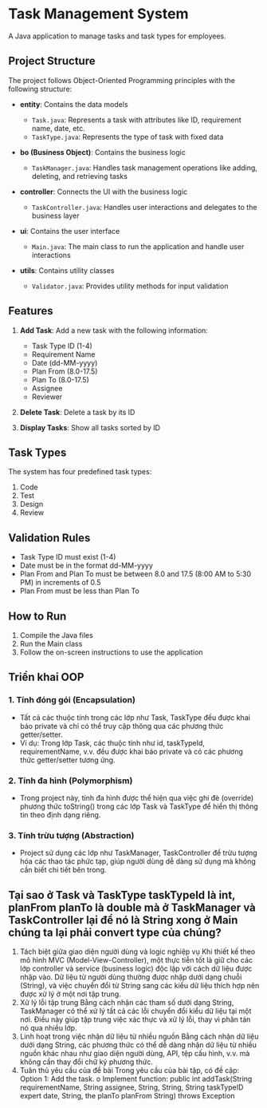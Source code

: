 # Task Management System

A Java application to manage tasks and task types for employees.

## Project Structure

The project follows Object-Oriented Programming principles with the following structure:

- **entity**: Contains the data models
  - `Task.java`: Represents a task with attributes like ID, requirement name, date, etc.
  - `TaskType.java`: Represents the type of task with fixed data

- **bo (Business Object)**: Contains the business logic
  - `TaskManager.java`: Handles task management operations like adding, deleting, and retrieving tasks

- **controller**: Connects the UI with the business logic
  - `TaskController.java`: Handles user interactions and delegates to the business layer

- **ui**: Contains the user interface
  - `Main.java`: The main class to run the application and handle user interactions

- **utils**: Contains utility classes
  - `Validator.java`: Provides utility methods for input validation

## Features

1. **Add Task**: Add a new task with the following information:
   - Task Type ID (1-4)
   - Requirement Name
   - Date (dd-MM-yyyy)
   - Plan From (8.0-17.5)
   - Plan To (8.0-17.5)
   - Assignee
   - Reviewer

2. **Delete Task**: Delete a task by its ID

3. **Display Tasks**: Show all tasks sorted by ID

## Task Types

The system has four predefined task types:
1. Code
2. Test
3. Design
4. Review

## Validation Rules

- Task Type ID must exist (1-4)
- Date must be in the format dd-MM-yyyy
- Plan From and Plan To must be between 8.0 and 17.5 (8:00 AM to 5:30 PM) in increments of 0.5
- Plan From must be less than Plan To

## How to Run

1. Compile the Java files
2. Run the Main class
3. Follow the on-screen instructions to use the application

## Triển khai OOP
### 1. Tính đóng gói (Encapsulation)
- Tất cả các thuộc tính trong các lớp như Task, TaskType đều được khai báo private và chỉ có thể truy cập thông qua các phương thức getter/setter.
- Ví dụ: Trong lớp Task, các thuộc tính như id, taskTypeId, requirementName, v.v. đều được khai báo private và có các phương thức getter/setter tương ứng.

### 2. Tính đa hình (Polymorphism)
- Trong project này, tính đa hình được thể hiện qua việc ghi đè (override) phương thức toString() trong các lớp Task và TaskType để hiển thị thông tin theo định dạng riêng.

### 3. Tính trừu tượng (Abstraction)
- Project sử dụng các lớp như TaskManager, TaskController để trừu tượng hóa các thao tác phức tạp, giúp người dùng dễ dàng sử dụng mà không cần biết chi tiết bên trong.

## Tại sao ở Task và TaskType taskTypeId là int, planFrom planTo là double mà ở TaskManager và TaskController lại để nó là String xong ở Main chúng ta lại phải convert type của chúng?

1. Tách biệt giữa giao diện người dùng và logic nghiệp vụ
Khi thiết kế theo mô hình MVC (Model-View-Controller), một thực tiễn tốt là giữ cho các lớp controller và service (business logic) độc lập với cách dữ liệu được nhập vào. Dữ liệu từ người dùng thường được nhập dưới dạng chuỗi (String), và việc chuyển đổi từ String sang các kiểu dữ liệu thích hợp nên được xử lý ở một nơi tập trung.
2. Xử lý lỗi tập trung
Bằng cách nhận các tham số dưới dạng String, TaskManager có thể xử lý tất cả các lỗi chuyển đổi kiểu dữ liệu tại một nơi. Điều này giúp tập trung việc xác thực và xử lý lỗi, thay vì phân tán nó qua nhiều lớp.
3. Linh hoạt trong việc nhận dữ liệu từ nhiều nguồn
Bằng cách nhận dữ liệu dưới dạng String, các phương thức có thể dễ dàng nhận dữ liệu từ nhiều nguồn khác nhau như giao diện người dùng, API, tệp cấu hình, v.v. mà không cần thay đổi chữ ký phương thức.
4. Tuân thủ yêu cầu của đề bài
Trong yêu cầu của bài tập, có đề cập:
Option 1: Add the task.
o Implement function: public int addTask(String requirementName, String assignee, String, String, String taskTypeID expert date, String, the planTo planFrom String) throws Exception